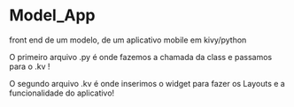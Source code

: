 # Model_App
front end de um modelo, de um aplicativo mobile em kivy/python

O primeiro arquivo .py é onde fazemos a chamada da class e passamos para o .kv !

O segundo arquivo .kv é onde inserimos o widget para fazer os Layouts e a funcionalidade do aplicativo!

